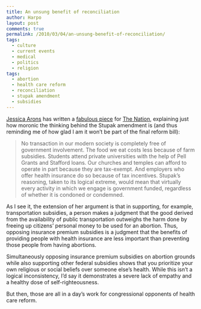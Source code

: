 ```yaml
---
title: An unsung benefit of reconciliation
author: Harpo
layout: post
comments: true
permalink: /2010/03/04/an-unsung-benefit-of-reconciliation/
tags:
  - culture
  - current events
  - medical
  - politics
  - religion
tags:
  - abortion
  - health care reform
  - reconciliation
  - stupak amendment
  - subsidies
---
```

<a href="http://www.thenation.com/directory/bios/jessica_arons" target="_blank">Jessica Arons</a> has written a <a href="http://www.thenation.com/doc/20100315/arons" target="_blank">fabulous piece</a> for <a href="http://www.thenation.com/" target="_blank">The Nation</a>, explaining just how moronic the thinking behind the Stupak amendment is (and thus reminding me of how glad I am it won&#8217;t be part of the final reform bill):

> No transaction in our modern society is completely free of government involvement. The food we eat costs less because of farm subsidies. Students attend private universities with the help of Pell Grants and Stafford loans. Our churches and temples can afford to operate in part because they are tax-exempt. And employers who offer health insurance do so because of tax incentives. Stupak&#8217;s reasoning, taken to its logical extreme, would mean that virtually every activity in which we engage is government funded, regardless of whether it is condoned or condemned.

As I see it, the extension of her argument is that in supporting, for example, transportation subsidies, a person makes a judgment that the good derived from the availability of public transportation outweighs the harm done by freeing up citizens&#8217; personal money to be used for an abortion. Thus, opposing insurance premium subsidies is a judgment that the benefits of providing people with health insurance are less important than preventing those people from having abortions.

Simultaneously opposing insurance premium subsidies on abortion grounds while also supporting other federal subsidies shows that you prioritize your own religious or social beliefs over someone else&#8217;s health. While this isn&#8217;t a logical inconsistency, I&#8217;d say it demonstrates a severe lack of empathy and a healthy dose of self-righteousness.

But then, those are all in a day&#8217;s work for congressional opponents of health care reform.